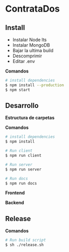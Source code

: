 # ContrataDos

## Install

- Instalar Node lts
- Instalar MongoDB
- Bajar la ultima build
- Descomprimir
- Editar .env

**Comandos**

```bash
# install dependencies
$ npm install --production
$ npm start
```

## Desarrollo

**Estructura de carpetas**

**Comandos**

```bash
# install dependencies
$ npm install

# Run client
$ npm run client

# Run server
$ npm run server

# Run docs
$ npm run docs
```

**Frontend**

**Backend**

## Release

**Comandos**

```bash
# Run build script
$ sh ./release.sh
```

